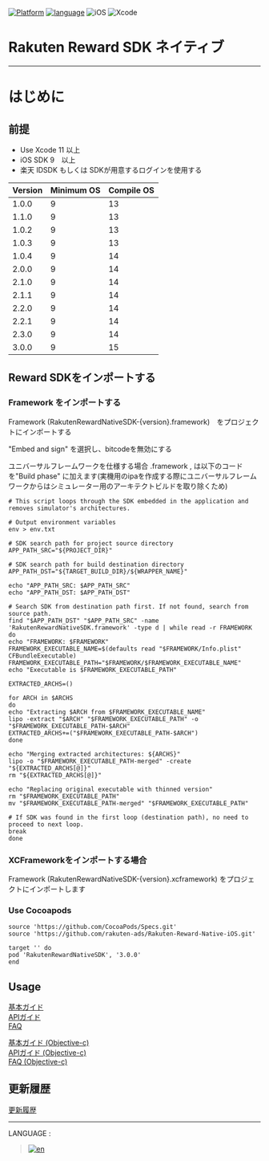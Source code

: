 <div id="top"></div>

[![Platform](http://img.shields.io/badge/platform-iOS-blue.svg?style=flat)](https://developer.apple.com/ios/)
[![language](https://camo.githubusercontent.com/0cd4410f8f72568f15d2b810d615624dfed74928/68747470733a2f2f696d672e736869656c64732e696f2f62616467652f6c616e67756167652d7377696674253230352d6634383034312e7376673f7374796c653d666c6174)](https://developer.apple.com/swift/)
![iOS](http://img.shields.io/badge/support-iOS_9+-blue.svg?style=flat)
![Xcode](http://img.shields.io/badge/IDE-Xcode_11+-blue.svg?style=flat)

# Rakuten Reward SDK ネイティブ

---
# はじめに

<div id="prerequisites"></div>

## 前提

* Use Xcode 11 以上
* iOS SDK 9　以上
* 楽天 IDSDK もしくは SDKが用意するログインを使用する


| Version        | Minimum OS           | Compile OS
--- | --- | ---
|1.0.0|9|13|
|1.1.0|9|13|
|1.0.2|9|13|
|1.0.3|9|13|
|1.0.4|9|14|
|2.0.0|9|14|
|2.1.0|9|14|
|2.1.1|9|14|
|2.2.0|9|14|
|2.2.1|9|14|
|2.3.0|9|14|
|3.0.0|9|15|

<div id="import_sdk"></div>

## Reward SDKをインポートする
### Framework をインポートする
Framework (RakutenRewardNativeSDK-{version}.framework)　をプロジェクトにインポートする  

"Embed and sign" を選択し、bitcodeを無効にする

ユニバーサルフレームワークを仕様する場合 .framework , は以下のコードを"Build phase" に加えます(実機用のipaを作成する際にユニバーサルフレームワークからはシミュレーター用のアーキテクトビルドを取り除くため) 

```
# This script loops through the SDK embedded in the application and removes simulator's architectures.

# Output environment variables
env > env.txt

# SDK search path for project source directory
APP_PATH_SRC="${PROJECT_DIR}"

# SDK search path for build destination directory
APP_PATH_DST="${TARGET_BUILD_DIR}/${WRAPPER_NAME}"

echo "APP_PATH_SRC: $APP_PATH_SRC"
echo "APP_PATH_DST: $APP_PATH_DST"

# Search SDK from destination path first. If not found, search from source path.
find "$APP_PATH_DST" "$APP_PATH_SRC" -name 'RakutenRewardNativeSDK.framework' -type d | while read -r FRAMEWORK
do
echo "FRAMEWORK: $FRAMEWORK"
FRAMEWORK_EXECUTABLE_NAME=$(defaults read "$FRAMEWORK/Info.plist" CFBundleExecutable)
FRAMEWORK_EXECUTABLE_PATH="$FRAMEWORK/$FRAMEWORK_EXECUTABLE_NAME"
echo "Executable is $FRAMEWORK_EXECUTABLE_PATH"

EXTRACTED_ARCHS=()

for ARCH in $ARCHS
do
echo "Extracting $ARCH from $FRAMEWORK_EXECUTABLE_NAME"
lipo -extract "$ARCH" "$FRAMEWORK_EXECUTABLE_PATH" -o "$FRAMEWORK_EXECUTABLE_PATH-$ARCH"
EXTRACTED_ARCHS+=("$FRAMEWORK_EXECUTABLE_PATH-$ARCH")
done

echo "Merging extracted architectures: ${ARCHS}"
lipo -o "$FRAMEWORK_EXECUTABLE_PATH-merged" -create "${EXTRACTED_ARCHS[@]}"
rm "${EXTRACTED_ARCHS[@]}"

echo "Replacing original executable with thinned version"
rm "$FRAMEWORK_EXECUTABLE_PATH"
mv "$FRAMEWORK_EXECUTABLE_PATH-merged" "$FRAMEWORK_EXECUTABLE_PATH"

# If SDK was found in the first loop (destination path), no need to proceed to next loop.
break
done
```

### XCFrameworkをインポートする場合
Framework (RakutenRewardNativeSDK-{version}.xcframework) をプロジェクトにインポートします

### Use Cocoapods
```
source 'https://github.com/CocoaPods/Specs.git'
source 'https://github.com/rakuten-ads/Rakuten-Reward-Native-iOS.git'

target '' do
pod 'RakutenRewardNativeSDK', '3.0.0'
end

```


## Usage
[基本ガイド](./basic/README.md)  
[APIガイド](./APIReference/README.md)<br>
[FAQ](./FAQ/FAQ.md)
<br>

[基本ガイド (Objective-c)](../Objective-C/ja/basic/README.md)  
[APIガイド (Objective-c)](../Objective-C/ja/APIReference/README.md)<br>
[FAQ (Objective-c)](../Objective-C/ja/FAQ/FAQ.md)

## 更新履歴
[更新履歴](./history/README.md)

---
LANGUAGE :
> [![en](../lang/en.png)](../../README.md)



